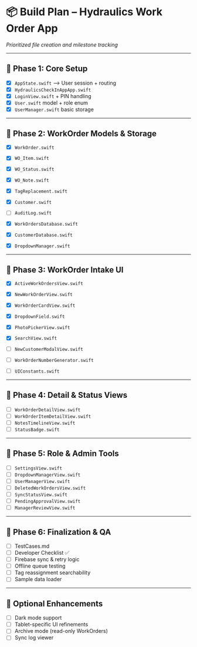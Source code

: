 # 📦 Build Plan – Hydraulics Work Order App

*Prioritized file creation and milestone tracking*

---

## 🧱 Phase 1: Core Setup

* [x] `AppState.swift`  ⟶ User session + routing
* [x] `HydraulicsCheckInAppApp.swift`
* [x] `LoginView.swift` + PIN handling
* [x] `User.swift` model + role enum
* [x] `UserManager.swift` basic storage

---

## 🧾 Phase 2: WorkOrder Models & Storage

* [x] `WorkOrder.swift`

* [x] `WO_Item.swift`

* [x] `WO_Status.swift`

* [x] `WO_Note.swift`

* [x] `TagReplacement.swift`

* [x] `Customer.swift`

* [ ] `AuditLog.swift`

* [x] `WorkOrdersDatabase.swift`

* [x] `CustomerDatabase.swift`

* [x] `DropdownManager.swift`

---

## 🧪 Phase 3: WorkOrder Intake UI

* [x] `ActiveWorkOrdersView.swift`

* [x] `NewWorkOrderView.swift`

* [x] `WorkOrderCardView.swift`

* [x] `DropdownField.swift`

* [x] `PhotoPickerView.swift`

* [x] `SearchView.swift`

* [ ] `NewCustomerModalView.swift`

* [ ] `WorkOrderNumberGenerator.swift`

* [ ] `UIConstants.swift`

---

## 📝 Phase 4: Detail & Status Views

* [ ] `WorkOrderDetailView.swift`
* [ ] `WorkOrderItemDetailView.swift`
* [ ] `NotesTimelineView.swift`
* [ ] `StatusBadge.swift`

---

## 🔐 Phase 5: Role & Admin Tools

* [ ] `SettingsView.swift`
* [ ] `DropdownManagerView.swift`
* [ ] `UserManagerView.swift`
* [ ] `DeletedWorkOrdersView.swift`
* [ ] `SyncStatusView.swift`
* [ ] `PendingApprovalView.swift`
* [ ] `ManagerReviewView.swift`

---

## 🧪 Phase 6: Finalization & QA

* [ ] TestCases.md
* [ ] Developer Checklist ✅
* [ ] Firebase sync & retry logic
* [ ] Offline queue testing
* [ ] Tag reassignment searchability
* [ ] Sample data loader

---

## 🧩 Optional Enhancements

* [ ] Dark mode support
* [ ] Tablet-specific UI refinements
* [ ] Archive mode (read-only WorkOrders)
* [ ] Sync log viewer
